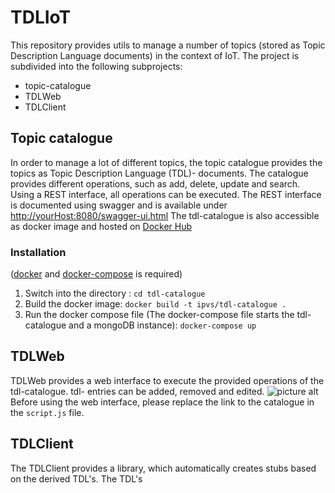 # TDLIoT
This repository provides utils to manage a number of topics (stored as Topic Description Language documents) in the context of IoT.
The project is subdivided into the following subprojects:
* topic-catalogue
* TDLWeb
* TDLClient
## Topic catalogue
In order to manage a lot of different topics, the topic catalogue provides the topics as Topic Description Language (TDL)- documents. The catalogue provides different operations, such as add, delete, update and search. Using a REST interface, all operations can be executed. 
The REST interface is documented using swagger and is available under [http://yourHost:8080/swagger-ui.html](http://yourHost:8080/swagger-ui.html)
The tdl-catalogue is also accessible as docker image and hosted on [Docker Hub](https://hub.docker.com/r/ipvs/tdl-catalogue/)
### Installation 
([docker](https://www.docker.com/) and [docker-compose](https://docs.docker.com/compose/) is required)
1. Switch into the directory :
```cd tdl-catalogue```
2. Build the docker image:
```docker build -t ipvs/tdl-catalogue .```
3. Run the docker compose file (The docker-compose file starts the tdl-catalogue and a mongoDB instance):
```docker-compose up```
## TDLWeb
TDLWeb provides a web interface to execute the provided operations of the tdl-catalogue. tdl- entries can be added, removed and edited.
![picture alt](https://raw.githubusercontent.com/IPVS-AS/TDLIoT/master/TDLWeb/screenshot.png)
Before using the web interface, please replace the link to the catalogue in the ```script.js``` file.
## TDLClient
The TDLClient provides a library, which automatically creates stubs based on the derived TDL's. The TDL's

